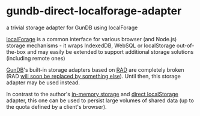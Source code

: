 # gundb-direct-localforage-adapter #

a trivial storage adapter for GunDB using localForage

[localForage](https://github.com/localForage/localForage) is a common interface for various browser (and Node.js) storage mechanisms - it wraps IndexedDB, WebSQL or localStorage out-of-the-box and may easily be extended to support additional storage solutions (including remote ones)

[GunDB](https://github.com/amark/gun)'s built-in storage adapters based on [RAD](https://github.com/amark/gun/wiki/RAD) are completely broken (RAD [will soon be replaced by something else](https://github.com/amark/gun/issues/1329#issuecomment-1556079655)). Until then, this storage adapter may be used instead.

In contrast to the author's [in-memory storage](https://github.com/rozek/gundb-in-memory-storage-adapter) and [direct localStorage](https://github.com/rozek/gundb-direct-localstorage-adapter) adapter, this one can be used to persist large volumes of shared data (up to the quota defined by a client's browser).
